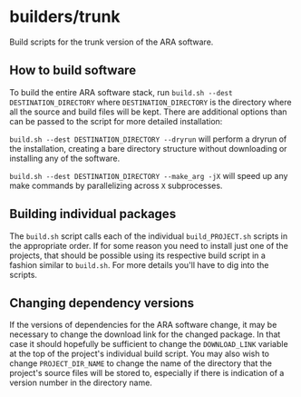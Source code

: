 # builders/trunk

Build scripts for the trunk version of the ARA software.

## How to build software

To build the entire ARA software stack, run `build.sh --dest DESTINATION_DIRECTORY` where `DESTINATION_DIRECTORY` is the directory where all the source and build files will be kept. There are additional options than can be passed to the script for more detailed installation:

`build.sh --dest DESTINATION_DIRECTORY --dryrun` will perform a dryrun of the installation, creating a bare directory structure without downloading or installing any of the software.

`build.sh --dest DESTINATION_DIRECTORY --make_arg -jX` will speed up any make commands by parallelizing across `X` subprocesses.


## Building individual packages

The `build.sh` script calls each of the individual `build_PROJECT.sh` scripts in the appropriate order. If for some reason you need to install just one of the projects, that should be possible using its respective build script in a fashion similar to `build.sh`. For more details you'll have to dig into the scripts.


## Changing dependency versions

If the versions of dependencies for the ARA software change, it may be necessary to change the download link for the changed package. In that case it should hopefully be sufficient to change the `DOWNLOAD_LINK` variable at the top of the project's individual build script. You may also wish to change `PROJECT_DIR_NAME` to change the name of the directory that the project's source files will be stored to, especially if there is indication of a version number in the directory name.
